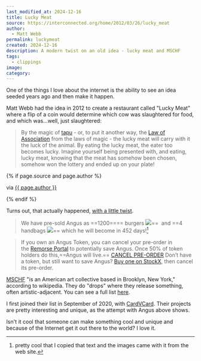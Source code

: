 ```yaml
---
last_modified_at: 2024-12-16
title: Lucky Meat
source: https://interconnected.org/home/2012/03/26/lucky_meat
author:
  - Matt Webb
permalink: luckymeat
created: 2024-12-16
description: A modern twist on an old idea - lucky meat and MSCHF
tags:
  - clippings
image: 
category:
---
```

One of the things I love about the internet is the ability to see an idea seeded years ago and then make it happen. 

Matt Webb had the idea in 2012 to create a restaurant called "Lucky Meat" where a flip of a coin would determine which cow was slaughtered for food, and which was...well, just slaughtered:

> By the magic of [tapu](http://berglondon.com/talks/plastic/?slide=24) - or, to put it another way, the [Law of Association](http://www.fyicomminc.com/spirit/laws_of_magic.htm) from the laws of magic - the lucky meat will carry with it the luck of the animal. By eating the lucky meat, the eater too becomes lucky. Imagine yourself being presented with, and eating, lucky meat, knowing that the meat has somehow been chosen, somehow won the lottery and ended up on your plate!

{% if page.source and page.author %}
  <p>via <a href="{{ page.source }}">{{ page.author }}</a></p>
{% endif %}

Turns out, that actually happened, [with a little twist](https://ourcowangus.com).

> We have pre-sold Angus as ==1200==== burgers ![](https://ourcowangus.com/img/small/burger.png)==  and ==4 handbags ![](https://ourcowangus.com/img/small/handbag.png)== which he will become in 452 days![^btw]

> If you own an Angus Token, you can cancel your pre-order in the [Remorse Portal](https://ourcowangus.com/portal#remorse) to potentially save Angus. Once 50% of token holders do this,==Angus will live.==
> [CANCEL PRE-ORDER](https://ourcowangus.com/portal#remorse)
> Don’t have a token, but still want to save Angus? [Buy one on StockX](http://stockx.com/MSCHF-Our-Cow-Angus-Burger-3-Pack-Token), then cancel its pre-order.

[MSCHF](https://en.wikipedia.org/wiki/MSCHF#cite_note-9) "is an American art collective based in Brooklyn, New York," according to wikipedia. They do "drops" where they release something, often artistic-adjacent. You can see a full list [here](https://mschf.com). 

I first joined their list in September of 2020, with [CardVCard](https://cardvcard.com). Their projects are pretty interesting and unique, as the attempt with Angus above shows. 

Isn't it cool that someone can make something cool and unique and because of the Internet get it out there to the world? I love it. 

[^btw]: pretty cool that I copied that text and the images came with it from the web site.